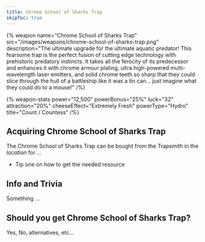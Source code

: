 ```yaml
---
title: Chrome School of Sharks Trap
skipToc: true
---
```


{% weapon
 name="Chrome School of Sharks Trap"
 src="/images/weapons/chrome-school-of-sharks-trap.png"
 description="The ultimate upgrade for the ultimate aquatic predator! This fearsome trap is the perfect fusion of cutting edge technology with prehistoric predatory instincts. It takes all the ferocity of its predecessor and enhances it with chrome armour plating, ultra high-powered multi-wavelength laser emitters, and solid chrome teeth so sharp that they could slice through the hull of a battleship like it was a tin can... just imagine what they could do to a mouse!"
/%}

{% weapon-stats
 power="12,500"
 powerBonus="25%"
 luck="32"
 attraction="20%"
 cheeseEffect="Extremely Fresh"
 powerType="Hydro"
 title="Count / Countess"
/%}

## Acquiring Chrome School of Sharks Trap

The Chrome School of Sharks Trap can be bought from the Trapsmith in the *location* for ...

- Tip one on how to get the needed resource

## Info and Trivia

Something ...

## Should you get Chrome School of Sharks Trap?

Yes, No, alternatives, etc...

